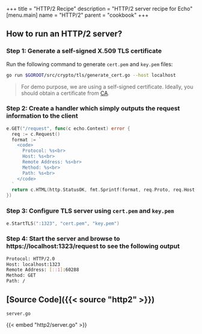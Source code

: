 +++
title = "HTTP/2 Recipe"
description = "HTTP/2 server recipe for Echo"
[menu.main]
  name = "HTTP/2"
  parent = "cookbook"
+++

## How to run an HTTP/2 server?

### Step 1: Generate a self-signed X.509 TLS certificate 

Run the following command to generate `cert.pem` and `key.pem` files:

```sh
go run $GOROOT/src/crypto/tls/generate_cert.go --host localhost
```

> For demo purpose, we are using a self-signed certificate. Ideally, you should obtain
a certificate from [CA](https://en.wikipedia.org/wiki/Certificate_authority).

### Step 2: Create a handler which simply outputs the request information to the client

```go
e.GET("/request", func(c echo.Context) error {
  req := c.Request()
  format := `
    <code>
      Protocol: %s<br>
      Host: %s<br>
      Remote Address: %s<br>
      Method: %s<br>
      Path: %s<br>
    </code>
  `
  return c.HTML(http.StatusOK, fmt.Sprintf(format, req.Proto, req.Host, req.RemoteAddr, req.Method, req.URL.Path))
})
```

### Step 3: Configure TLS server using `cert.pem` and `key.pem`

```go
e.StartTLS(":1323", "cert.pem", "key.pem")
```

### Step 4: Start the server and browse to https://localhost:1323/request to see the following output

```sh
Protocol: HTTP/2.0
Host: localhost:1323
Remote Address: [::1]:60288
Method: GET
Path: /
```

## [Source Code]({{< source "http2" >}})

`server.go`

{{< embed "http2/server.go" >}}

